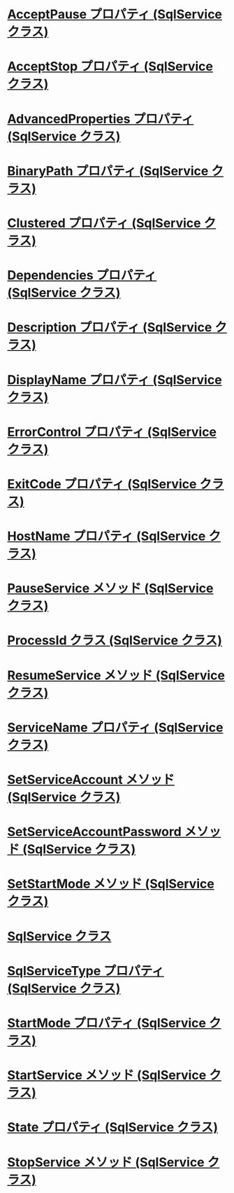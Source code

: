 # [AcceptPause プロパティ (SqlService クラス)](acceptpause-property-sqlservice-class.md)
# [AcceptStop プロパティ (SqlService クラス)](acceptstop-property-sqlservice-class.md)
# [AdvancedProperties プロパティ (SqlService クラス)](advancedproperties-property-sqlservice-class.md)
# [BinaryPath プロパティ (SqlService クラス)](binarypath-property-sqlservice-class.md)
# [Clustered プロパティ (SqlService クラス)](clustered-property-sqlservice-class.md)
# [Dependencies プロパティ (SqlService クラス)](dependencies-property-sqlservice-class.md)
# [Description プロパティ (SqlService クラス)](description-property-sqlservice-class.md)
# [DisplayName プロパティ (SqlService クラス)](displayname-property-sqlservice-class.md)
# [ErrorControl プロパティ (SqlService クラス)](errorcontrol-property-sqlservice-class.md)
# [ExitCode プロパティ (SqlService クラス)](exitcode-property-sqlservice-class.md)
# [HostName プロパティ (SqlService クラス)](hostname-property-sqlservice-class.md)
# [PauseService メソッド (SqlService クラス)](pauseservice-method-sqlservice-class.md)
# [ProcessId クラス (SqlService クラス)](processid-class-sqlservice-class.md)
# [ResumeService メソッド (SqlService クラス)](resumeservice-method-sqlservice-class.md)
# [ServiceName プロパティ (SqlService クラス)](servicename-property-sqlservice-class.md)
# [SetServiceAccount メソッド (SqlService クラス)](setserviceaccount-method-sqlservice-class.md)
# [SetServiceAccountPassword メソッド (SqlService クラス)](setserviceaccountpassword-method-sqlservice-class.md)
# [SetStartMode メソッド (SqlService クラス)](setstartmode-method-sqlservice-class.md)
# [SqlService クラス](sqlservice-class.md)
# [SqlServiceType プロパティ (SqlService クラス)](sqlservicetype-property-sqlservice-class.md)
# [StartMode プロパティ (SqlService クラス)](startmode-property-sqlservice-class.md)
# [StartService メソッド (SqlService クラス)](startservice-method-sqlservice-class.md)
# [State プロパティ (SqlService クラス)](state-property-sqlservice-class.md)
# [StopService メソッド (SqlService クラス)](stopservice-method-sqlservice-class.md)
